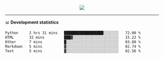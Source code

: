 <h3 align="center">
  <a href="https://github.com/hwalker928">
      <img src="https://github-profile-trophy.vercel.app/?username=hwalker928&no-bg=true&no-frame=true">
  </a>
</h3>


<hr>

📊 **Development statistics**

<!--START_SECTION:waka-->

```txt
Python     2 hrs 31 mins   ██████████████████░░░░░░░   72.00 %
HTML       32 mins         ███▓░░░░░░░░░░░░░░░░░░░░░   15.22 %
Other      7 mins          █░░░░░░░░░░░░░░░░░░░░░░░░   03.80 %
Markdown   5 mins          ▓░░░░░░░░░░░░░░░░░░░░░░░░   02.74 %
Text       5 mins          ▓░░░░░░░░░░░░░░░░░░░░░░░░   02.56 %
```

<!--END_SECTION:waka-->
